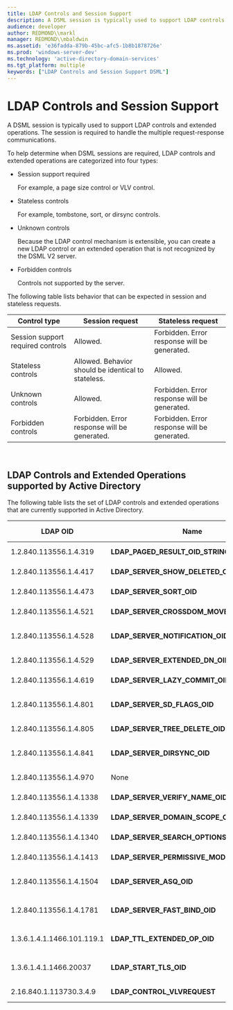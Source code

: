 ```yaml
---
title: LDAP Controls and Session Support
description: A DSML session is typically used to support LDAP controls and extended operations. The session is required to handle the multiple request-response communications.
audience: developer
author: REDMOND\\markl
manager: REDMOND\\mbaldwin
ms.assetid: 'e36fadda-879b-45bc-afc5-1b8b1878726e'
ms.prod: 'windows-server-dev'
ms.technology: 'active-directory-domain-services'
ms.tgt_platform: multiple
keywords: ["LDAP Controls and Session Support DSML"]
---
```


# LDAP Controls and Session Support

A DSML session is typically used to support LDAP controls and extended operations. The session is required to handle the multiple request-response communications.

To help determine when DSML sessions are required, LDAP controls and extended operations are categorized into four types:

-   Session support required

    For example, a page size control or VLV control.

-   Stateless controls

    For example, tombstone, sort, or dirsync controls.

-   Unknown controls

    Because the LDAP control mechanism is extensible, you can create a new LDAP control or an extended operation that is not recognized by the DSML V2 server.

-   Forbidden controls

    Controls not supported by the server.

The following table lists behavior that can be expected in session and stateless requests.



| Control type                      | Session request                                     | Stateless request                            |
|-----------------------------------|-----------------------------------------------------|----------------------------------------------|
| Session support required controls | Allowed.                                            | Forbidden. Error response will be generated. |
| Stateless controls                | Allowed. Behavior should be identical to stateless. | Allowed.                                     |
| Unknown controls                  | Allowed.                                            | Forbidden. Error response will be generated. |
| Forbidden controls                | Forbidden. Error response will be generated.        | Forbidden. Error response will be generated. |



 

## LDAP Controls and Extended Operations supported by Active Directory

The following table lists the set of LDAP controls and extended operations that are currently supported in Active Directory.



| LDAP OID                   | Name                                          | Description                             | Control type     |
|----------------------------|-----------------------------------------------|-----------------------------------------|------------------|
| 1.2.840.113556.1.4.319     | **LDAP\_PAGED\_RESULT\_OID\_STRING**          | Paged search control                    | Session required |
| 1.2.840.113556.1.4.417     | **LDAP\_SERVER\_SHOW\_DELETED\_OID**          | Show deleted control                    | Stateless        |
| 1.2.840.113556.1.4.473     | **LDAP\_SERVER\_SORT\_OID**                   | Server sort control                     | Stateless        |
| 1.2.840.113556.1.4.521     | **LDAP\_SERVER\_CROSSDOM\_MOVE\_TARGET\_OID** | Cross-domain move control               | Stateless        |
| 1.2.840.113556.1.4.528     | **LDAP\_SERVER\_NOTIFICATION\_OID**           | Server search notification control      | Forbidden        |
| 1.2.840.113556.1.4.529     | **LDAP\_SERVER\_EXTENDED\_DN\_OID**           | Extended DN control                     | Stateless        |
| 1.2.840.113556.1.4.619     | **LDAP\_SERVER\_LAZY\_COMMIT\_OID**           | Lazy commit control                     | Stateless        |
| 1.2.840.113556.1.4.801     | **LDAP\_SERVER\_SD\_FLAGS\_OID**              | Security descriptor flags control       | Stateless        |
| 1.2.840.113556.1.4.805     | **LDAP\_SERVER\_TREE\_DELETE\_OID**           | Tree delete control                     | Stateless        |
| 1.2.840.113556.1.4.841     | **LDAP\_SERVER\_DIRSYNC\_OID**                | Directory synchronization control       | Stateless        |
| 1.2.840.113556.1.4.970     | None                                          | Get stats control                       | Stateless        |
| 1.2.840.113556.1.4.1338    | **LDAP\_SERVER\_VERIFY\_NAME\_OID**           | Verify name control                     | Stateless        |
| 1.2.840.113556.1.4.1339    | **LDAP\_SERVER\_DOMAIN\_SCOPE\_OID**          | Domain scope control                    | Stateless        |
| 1.2.840.113556.1.4.1340    | **LDAP\_SERVER\_SEARCH\_OPTIONS\_OID**        | Search options control                  | Stateless        |
| 1.2.840.113556.1.4.1413    | **LDAP\_SERVER\_PERMISSIVE\_MODIFY\_OID**     | Permissive modify control               | Stateless        |
| 1.2.840.113556.1.4.1504    | **LDAP\_SERVER\_ASQ\_OID**                    | Attribute scoped query control          | Stateless        |
| 1.2.840.113556.1.4.1781    | **LDAP\_SERVER\_FAST\_BIND\_OID**             | Fast concurrent bind extended operation | Forbidden        |
| 1.3.6.1.4.1.1466.101.119.1 | **LDAP\_TTL\_EXTENDED\_OP\_OID**              | TTL refresh extended operation          | Stateless        |
| 1.3.6.1.4.1.1466.20037     | **LDAP\_START\_TLS\_OID**                     | Start TLS extended operation            | Forbidden        |
| 2.16.840.1.113730.3.4.9    | **LDAP\_CONTROL\_VLVREQUEST**                 | VLV request control                     | Session required |



 

 

 




